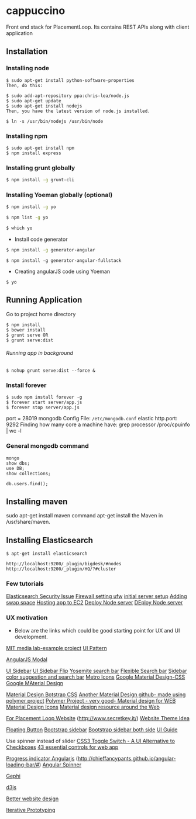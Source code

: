 # cappuccino
Front end stack for PlacementLoop. Its contains REST APIs along with client application

## Installation

### Installing node

```
$ sudo apt-get install python-software-properties
Then, do this:

$ sudo add-apt-repository ppa:chris-lea/node.js
$ sudo apt-get update
$ sudo apt-get install nodejs
Then, you have the latest version of node.js installed.

$ ln -s /usr/bin/nodejs /usr/bin/node
```

### Installing npm
```
$ sudo apt-get install npm
$ npm install express
```

### Installing grunt globally

```bash
$ npm install -g grunt-cli
```

### Installing Yoeman globally (optional)

```bash
$ npm install -g yo

$ npm list -g yo

$ which yo
```
- Install code generator

```bash
$ npm install -g generator-angular
```

```
$ npm install -g generator-angular-fullstack
```

- Creating angularJS code using Yoeman

```
$ yo
```

## Running Application

Go to project home directory

```
$ npm install
$ bower install
$ grunt serve OR
$ grunt serve:dist
```
###### Running app in background
```
$ nohup grunt serve:dist --force &
```

### Install forever
```
$ sudo npm install forever -g
$ forever start server/app.js
$ forever stop server/app.js
```
port = 28019
mongodb Config File: `/etc/mongodb.conf`
elastic http.port: 9292
Finding how many core a machine have: grep processor /proc/cpuinfo | wc -l

### General mongodb command

```
mongo
show dbs;
use DB;
show collections;

db.users.find();

```
## Installing maven
sudo apt-get install maven
command apt-get install the Maven in /usr/share/maven.

## Installing Elasticsearch

```
$ apt-get install elasticsearch

http://localhost:9200/_plugin/bigdesk/#nodes
http://localhost:9200/_plugin/HQ/?#cluster
```

### Few tutorials

[Elasticsearch Security Issue](https://www.found.no/foundation/elasticsearch-security/#staying-safe-while-developing-with-elasticsearch)
[Firewall setting ufw](https://www.digitalocean.com/community/tutorials/how-to-set-up-a-firewall-using-iptables-on-ubuntu-14-04)
[initial server setup](https://www.digitalocean.com/community/tutorials/initial-server-setup-with-ubuntu-14-04)
[Adding swap space](https://www.digitalocean.com/community/tutorials/how-to-add-swap-on-ubuntu-14-04)
[Hosting app to EC2](http://www.integratedwebsystems.com/hosting-a-nodejs-express-application-on-amazon-web-services-ec2/)
[Deploy Node server](https://gun.io/blog/tutorial-deploy-node-js-server-with-example/)
[DEploy Node server](https://www.digitalocean.com/community/tutorials/how-to-deploy-node-js-applications-using-systemd-and-nginx)



### UX motivation

- Below are the links which could be good starting point for UX and UI development.

[MIT media lab-example project](http://locast.mit.edu/memorytraces/)
[UI Pattern](http://ui-patterns.com/ "UI Pattern")

[AngularJS Modal](http://www.dwmkerr.com/the-only-angularjs-modal-service-youll-ever-need/)

[UI Sidebar](http://michalostruszka.pl/about/)
[UI Sidebar Flip](http://paislee.io/a-conceptual-introduction-to-angularjs/)
[Yosemite search bar](http://codepen.io/designcouch/pen/pAshC)
[Flexible Search bar](http://codepen.io/menzer/pen/geAto)
[Sidebar color suggestion and search bar](http://tympanus.net/Tutorials/ExpandingSearchBar/)
[Metro Icons](http://metroui.org.ua/icons.html)
[Google Material Design-CSS](http://cloudcannon.com/deconstructions/2014/12/05/material-design-delightful-details.html)
[Google MAterial Design](http://www.google.com/design/spec/animation/delightful-details.html)



[Material Design Botstrap CSS](http://fezvrasta.github.io/bootstrap-material-design/bootstrap-elements.html)
[Another Material Design github- made using polymer project](http://ebidel.github.io/material-playground/)
[Polymer Project - very good- Material design for WEB](https://www.polymer-project.org/)
[Material Design Icons](https://github.com/google/material-design-icons/blob/master/README.md)
[Material design resource around the Web](http://designmodo.com/material-design-resources/)

[For Placement Loop Website](http://www.creative-tim.com/get-shit-done) (http://www.secretkey.it/)
[Website Theme Idea](http://pixelkit.com/free-ui-kits/city-break/index.html)

[Floating Button](http://codepen.io/wibblymat/pen/mnGsu)
[Bootstrap sidebar](http://ironsummitmedia.github.io/startbootstrap-simple-sidebar/#)
[Bootstrap sidebar both side](https://github.com/asyraf9/bootstrap-sidebar)
[UI Guide](http://pointnorth.io/)

Use spinner instead of slider
[CSS3 Toggle Switch - A UI Alternative to Checkboxes](http://andymcfee.com/2012/05/01/css3-toggle-switch-a-ui-alternative-to-checkboxes/)
[43 essential controls for web app](http://www.uxbooth.com/articles/essential-controls-for-web-applications/)

[Progress indicator Angularjs](http://victorbjelkholm.github.io/ngProgress/#demo) (http://chieffancypants.github.io/angular-loading-bar/#)
[Angular Spinner](https://github.com/urish/angular-spinner)

[Gephi](http://gephi.github.io/)

[d3js](http://d3js.org/)

[Better website design](http://www.smashingmagazine.com/2012/07/11/better-product-pages-turn-visitors-into-customers/)

[Iterative Prototyping](http://reecegeorge.com/iterative-prototyping.html)


